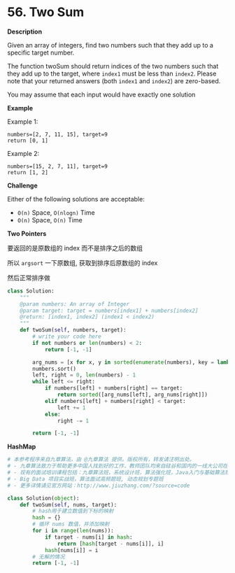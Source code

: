# 56. Two Sum

**Description**

Given an array of integers, find two numbers such that they add up to a specific target number.

The function twoSum should return indices of the two numbers such that they add up to the target, where `index1` must be less than `index2`. Please note that your returned answers (both `index1` and `index2`) are zero-based.

You may assume that each input would have exactly one solution

**Example**

Example 1:

```
numbers=[2, 7, 11, 15], target=9
return [0, 1]
```

Example 2:

```
numbers=[15, 2, 7, 11], target=9
return [1, 2]
```

**Challenge**

Either of the following solutions are acceptable:

- `O(n)` Space, `O(nlogn)` Time
- `O(n)` Space, `O(n)` Time


**Two Pointers**

要返回的是原数组的 index 而不是排序之后的数组

所以 `argsort` 一下原数组, 获取到排序后原数组的 index

然后正常排序做

```python
class Solution:
    """
    @param numbers: An array of Integer
    @param target: target = numbers[index1] + numbers[index2]
    @return: [index1, index2] (index1 < index2)
    """
    def twoSum(self, numbers, target):
        # write your code here
        if not numbers or len(numbers) < 2:
            return [-1, -1]

        arg_nums = [x for x, y in sorted(enumerate(numbers), key = lambda x: x[1])]
        numbers.sort()
        left, right = 0, len(numbers) - 1
        while left <= right:
            if numbers[left] + numbers[right] == target:
                return sorted([arg_nums[left], arg_nums[right]])
            elif numbers[left] + numbers[right] < target:
                left += 1
            else:
                right -= 1

        return [-1, -1]
```

**HashMap**

```python
# 本参考程序来自九章算法，由 @九章算法 提供。版权所有，转发请注明出处。
# - 九章算法致力于帮助更多中国人找到好的工作，教师团队均来自硅谷和国内的一线大公司在职工程师。
# - 现有的面试培训课程包括：九章算法班，系统设计班，算法强化班，Java入门与基础算法班，Android 项目实战班，
# - Big Data 项目实战班，算法面试高频题班, 动态规划专题班
# - 更多详情请见官方网站：http://www.jiuzhang.com/?source=code

class Solution(object):
    def twoSum(self, nums, target):
        # hash用于建立数值到下标的映射
        hash = {}
        # 循环 nums 数值，并添加映射
        for i in range(len(nums)):
            if target - nums[i] in hash:
                return [hash[target - nums[i]], i]
            hash[nums[i]] = i
        # 无解的情况
        return [-1, -1]
```
